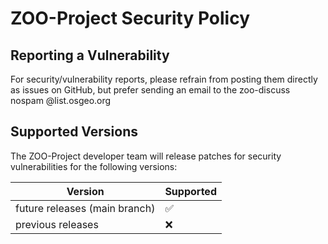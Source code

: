 # ZOO-Project Security Policy

## Reporting a Vulnerability

For security/vulnerability reports, please refrain from posting them directly as issues on GitHub,
but prefer sending an email to the zoo-discuss nospam @list.osgeo.org

## Supported Versions

The ZOO-Project developer team will release patches for security vulnerabilities for the following versions:

| Version | Supported          |
| ------- | ------------------ |
| future releases (main branch)   | :white_check_mark: |
| previous releases   | :x:                |

